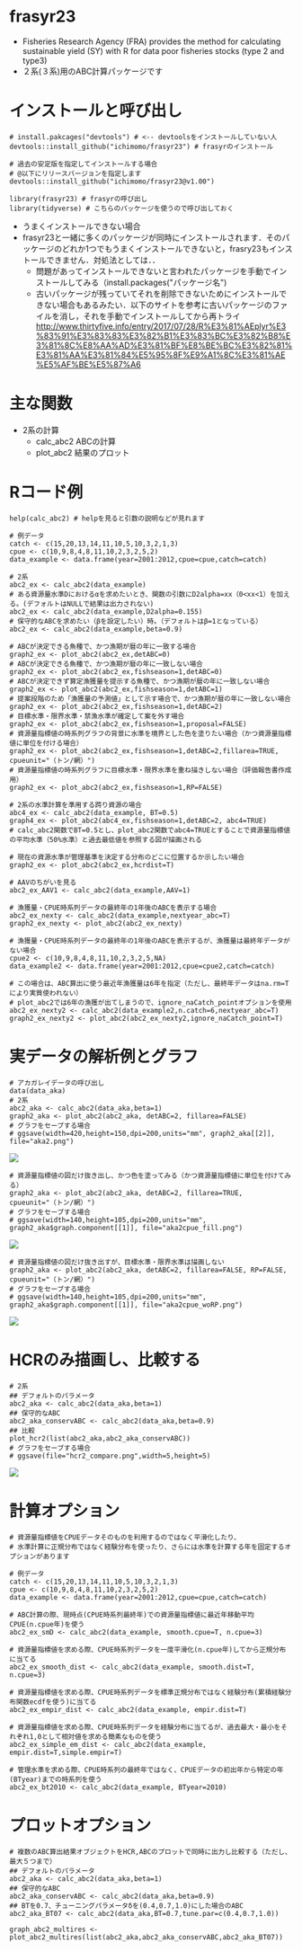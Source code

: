 # frasyr23
- Fisheries Research Agency (FRA) provides the method for calculating sustainable yield (SY) with R for data poor fisheries stocks (type 2 and type3)
- ２系(３系)用のABC計算パッケージです

# インストールと呼び出し
```
# install.pakcages("devtools") # <-- devtoolsをインストールしていない人
devtools::install_github("ichimomo/frasyr23") # frasyrのインストール

# 過去の安定版を指定してインストールする場合
# @以下にリリースバージョンを指定します
devtools::install_github("ichimomo/frasyr23@v1.00")

library(frasyr23) # frasyrの呼び出し
library(tidyverse) # こちらのパッケージを使うので呼び出しておく		  
```
- うまくインストールできない場合
- frasyr23と一緒に多くのパッケージが同時にインストールされます．そのパッケージのどれか1つでもうまくインストールできないと，frasry23もインストールできません．対処法としては．．
   - 問題があってインストールできないと言われたパッケージを手動でインストールしてみる（install.packages("パッケージ名")
   - 古いパッケージが残っていてそれを削除できないためにインストールできない場合もあるみたい．以下のサイトを参考に古いパッケージのファイルを消し，それを手動でインストールしてから再トライ http://www.thirtyfive.info/entry/2017/07/28/R%E3%81%AEplyr%E3%83%91%E3%83%83%E3%82%B1%E3%83%BC%E3%82%B8%E3%81%8C%E8%AA%AD%E3%81%BF%E8%BE%BC%E3%82%81%E3%81%AA%E3%81%84%E5%95%8F%E9%A1%8C%E3%81%AE%E5%AF%BE%E5%87%A6

# 主な関数
- 2系の計算
   - calc_abc2 ABCの計算
   - plot_abc2 結果のプロット


# Rコード例
```
help(calc_abc2) # helpを見ると引数の説明などが見れます

# 例データ
catch <- c(15,20,13,14,11,10,5,10,3,2,1,3)
cpue <- c(10,9,8,4,8,11,10,2,3,2,5,2)
data_example <- data.frame(year=2001:2012,cpue=cpue,catch=catch)

# 2系
abc2_ex <- calc_abc2(data_example)
# ある資源量水準Dにおけるαを求めたいとき、関数の引数にD2alpha=xx（0<xx<1）を加える。(デフォルトはNULLで結果は出力されない)
abc2_ex <- calc_abc2(data_example,D2alpha=0.155)
# 保守的なABCを求めたい（βを設定したい）時。（デフォルトはβ=1となっている）
abc2_ex <- calc_abc2(data_example,beta=0.9)

# ABCが決定できる魚種で、かつ漁期が暦の年に一致する場合
graph2_ex <- plot_abc2(abc2_ex,detABC=0)
# ABCが決定できる魚種で、かつ漁期が暦の年に一致しない場合
graph2_ex <- plot_abc2(abc2_ex,fishseason=1,detABC=0)
# ABCが決定できず算定漁獲量を提示する魚種で、かつ漁期が暦の年に一致しない場合
graph2_ex <- plot_abc2(abc2_ex,fishseason=1,detABC=1)
# 提案段階のため「漁獲量の予測値」として示す場合で、かつ漁期が暦の年に一致しない場合
graph2_ex <- plot_abc2(abc2_ex,fishseason=1,detABC=2)
# 目標水準・限界水準・禁漁水準が確定して案を外す場合
graph2_ex <- plot_abc2(abc2_ex,fishseason=1,proposal=FALSE)
# 資源量指標値の時系列グラフの背景に水準を境界とした色を塗りたい場合（かつ資源量指標値に単位を付ける場合）
graph2_ex <- plot_abc2(abc2_ex,fishseason=1,detABC=2,fillarea=TRUE, cpueunit="（トン/網）")
# 資源量指標値の時系列グラフに目標水準・限界水準を重ね描きしない場合（評価報告書作成用）
graph2_ex <- plot_abc2(abc2_ex,fishseason=1,RP=FALSE)

# 2系の水準計算を準用する跨り資源の場合
abc4_ex <- calc_abc2(data_example, BT=0.5)
graph4_ex <- plot_abc2(abc4_ex,fishseason=1,detABC=2, abc4=TRUE)
# calc_abc2関数でBT=0.5とし、plot_abc2関数でabc4=TRUEとすることで資源量指標値の平均水準（50%水準）と過去最低値を参照する図が描画される

# 現在の資源水準が管理基準を決定する分布のどこに位置するか示したい場合
graph2_ex <- plot_abc2(abc2_ex,hcrdist=T)

# AAVのちがいを見る	   
abc2_ex_AAV1 <- calc_abc2(data_example,AAV=1)	     

# 漁獲量・CPUE時系列データの最終年の1年後のABCを表示する場合
abc2_ex_nexty <- calc_abc2(data_example,nextyear_abc=T)
graph2_ex_nexty <- plot_abc2(abc2_ex_nexty)

# 漁獲量・CPUE時系列データの最終年の1年後のABCを表示するが、漁獲量は最終年データがない場合
cpue2 <- c(10,9,8,4,8,11,10,2,3,2,5,NA)
data_example2 <- data.frame(year=2001:2012,cpue=cpue2,catch=catch)

# この場合は、ABC算出に使う最近年漁獲量は6年を指定（ただし、最終年データはna.rm=Tにより実質使われない）
# plot_abc2では6年の漁獲が出てしまうので、ignore_naCatch_pointオプションを使用
abc2_ex_nexty2 <- calc_abc2(data_example2,n.catch=6,nextyear_abc=T)
graph2_ex_nexty2 <- plot_abc2(abc2_ex_nexty2,ignore_naCatch_point=T)

```

# 実データの解析例とグラフ

```
# アカガレイデータの呼び出し
data(data_aka)
# 2系
abc2_aka <- calc_abc2(data_aka,beta=1)
graph2_aka <- plot_abc2(abc2_aka, detABC=2, fillarea=FALSE)
# グラフをセーブする場合
# ggsave(width=420,height=150,dpi=200,units="mm", graph2_aka[[2]], file="aka2.png")
```
![](tools/aka2.png)


```
# 資源量指標値の図だけ抜き出し、かつ色を塗ってみる（かつ資源量指標値に単位を付けてみる）
graph2_aka <- plot_abc2(abc2_aka, detABC=2, fillarea=TRUE, cpueunit="（トン/網）")
# グラフをセーブする場合
# ggsave(width=140,height=105,dpi=200,units="mm", graph2_aka$graph.component[[1]], file="aka2cpue_fill.png")
```
![](tools/aka2cpue_fill.png)		


```
# 資源量指標値の図だけ抜き出すが、目標水準・限界水準は描画しない
graph2_aka <- plot_abc2(abc2_aka, detABC=2, fillarea=FALSE, RP=FALSE, cpueunit="（トン/網）")
# グラフをセーブする場合
# ggsave(width=140,height=105,dpi=200,units="mm", graph2_aka$graph.component[[1]], file="aka2cpue_woRP.png")
```
![](tools/aka2cpue_woRP.png)		


# HCRのみ描画し、比較する
```
# 2系
## デフォルトのパラメータ
abc2_aka <- calc_abc2(data_aka,beta=1)
## 保守的なABC
abc2_aka_conservABC <- calc_abc2(data_aka,beta=0.9)
## 比較
plot_hcr2(list(abc2_aka,abc2_aka_conservABC))
# グラフをセーブする場合
# ggsave(file="hcr2_compare.png",width=5,height=5)

```
![](./tools/hcr2_compare.png)


# 計算オプション

```
# 資源量指標値をCPUEデータそのものを利用するのではなく平滑化したり、
# 水準計算に正規分布ではなく経験分布を使ったり、さらには水準を計算する年を固定するオプションがあります

# 例データ
catch <- c(15,20,13,14,11,10,5,10,3,2,1,3)
cpue <- c(10,9,8,4,8,11,10,2,3,2,5,2)
data_example <- data.frame(year=2001:2012,cpue=cpue,catch=catch)

# ABC計算の際、現時点(CPUE時系列最終年)での資源量指標値に最近年移動平均CPUE(n.cpue年)を使う
abc2_ex_smD <- calc_abc2(data_example, smooth.cpue=T, n.cpue=3)

# 資源量指標値を求める際、CPUE時系列データを一度平滑化(n.cpue年)してから正規分布に当てる
abc2_ex_smooth_dist <- calc_abc2(data_example, smooth.dist=T, n.cpue=3)

# 資源量指標値を求める際、CPUE時系列データを標準正規分布ではなく経験分布(累積経験分布関数ecdfを使う)に当てる
abc2_ex_empir_dist <- calc_abc2(data_example, empir.dist=T)

# 資源量指標値を求める際、CPUE時系列データを経験分布に当てるが、過去最大・最小をそれぞれ1,0として相対値を求める簡素なものを使う
abc2_ex_simple_em_dist <- calc_abc2(data_example, empir.dist=T,simple.empir=T)

# 管理水準を求める際、CPUE時系列の最終年ではなく、CPUEデータの初出年から特定の年(BTyear)までの時系列を使う
abc2_ex_bt2010 <- calc_abc2(data_example, BTyear=2010)

```

# プロットオプション
```
# 複数のABC算出結果オブジェクトをHCR,ABCのプロットで同時に出力し比較する（ただし、最大５つまで）
## デフォルトのパラメータ
abc2_aka <- calc_abc2(data_aka,beta=1)
## 保守的なABC
abc2_aka_conservABC <- calc_abc2(data_aka,beta=0.9)
## BTを0.7、チューニングパラメータδを(0.4,0.7,1.0)にした場合のABC
abc2_aka_BT07 <- calc_abc2(data_aka,BT=0.7,tune.par=c(0.4,0.7,1.0))

graph_abc2_multires <- plot_abc2_multires(list(abc2_aka,abc2_aka_conservABC,abc2_aka_BT07))

```
